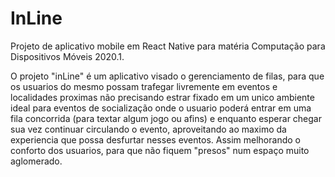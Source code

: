 # InLine
Projeto de aplicativo mobile em React Native para matéria Computação para Dispositivos Móveis 2020.1.

O projeto "inLine" é um aplicativo visado o gerenciamento de filas, para que os usuarios do mesmo possam trafegar livremente em eventos e localidades proximas não precisando estrar fixado em um unico ambiente ideal para eventos de socialização onde o usuario poderá entrar em uma fila concorrida (para textar algum jogo ou afins) e enquanto esperar chegar sua vez continuar circulando o evento, aproveitando ao maximo da experiencia que possa desfurtar nesses eventos. Assim melhorando o conforto dos usuarios, para que não fiquem "presos" num espaço muito aglomerado.
